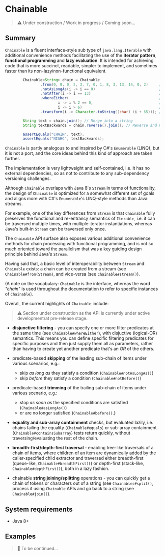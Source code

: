 # Chainable

> :warning: Under construction / Work in progress / Coming soon...

## Summary

`Chainable` is a fluent interface-style sub type of `java.lang.Iterable` with additional convenience methods facilitating the use of the
**iterator pattern**, **functional programming** and **lazy evaluation**. It is intended for achieving code that is more succinct, readable,
simpler to implement, and sometimes faster than its non-lazy/non-functional equivalent.

```java
        Chainable<String> chain = Chainable
                .from(0, 0, 0, 2, 3, 7, 0, 1, 8, 3, 13, 14, 0, 2)     // Integers
                .notAsLongAs(i -> i == 0)                             // Ignore leading sub chain of 0s
                .notAfter(i -> i == 13)                               // Stop after finding 13
                .whereEither(                                         // Choose only those that...
                        i -> i % 2 == 0,                              // ...are even
                        i -> i > 6)                                   // ...or greater than 6
                .transform(i -> Character.toString((char) (i + 65))); // Transform into letters

        String text = chain.join(); // Merge into a string
        String textBackwards = chain.reverse().join(); // Reverse and merge into a string

        assertEquals("CHAIN", text);
        assertEquals("NIAHC", textBackwards);
```

`Chainable` is partly analogous to and inspired by C#'s `Enumerable` (LINQ), but it is not a port, and the core ideas behind this kind of approach are taken further.

The implementation is very lightweight and self-contained, i.e. it has no external dependencies, so as not to contribute to any sub-dependency versioning challenges.

Although `Chainable` overlaps with Java 8's `Stream` in terms of functionality, the design of `Chainable` is optimized for a somewhat different set of goals and aligns more with C#'s `Enumerable`'s LINQ-style methods than Java streams.

For example, one of the key differences from `Stream` is that `Chainable` fully preserves the functional and re-entrancy semantics of `Iterable`, i.e. it can be traversed multiple times, with multiple iterator instantiations, whereas Java's built-in `Stream` can be traversed only once.

The `Chainable` API surface also exposes various additional convenience methods for chain processing with functional programming, and is not so much oriented toward the parallelism that was a key guiding design principle behind Java's `Stream`.

Having said that, a basic level of interoperability between `Stream` and `Chainable` exists: a chain can be created from a stream (see `Chainable#from(Stream)`, and vice-versa (see `Chainable#stream()`).

(A note on the vocabulary: `Chainable` is the interface, whereas the word *"chain"* is used throughout the documentation to refer to specific instances of `Chainable`).

Overall, the current highlights of `Chainable` include:

> :warning: Section under construction as the API is currently under active development/at pre-release stage.

- **disjunctive filtering** - you can specify one or more filter predicates at the same time (see `Chainable#whereEither`), with disjuctive (logical-OR) semantics. This means you can define specific filtering predicates for specific purposes and then just supply them all as parameters, rather than having to create yet another predicate that's an *OR* of the others.

- predicate-based **skipping** of the leading sub-chain of items under various scenarios, e.g.:
  - skip *as long as* they satisfy a condition (`Chainable#notAsLongAs()`)
  - skip *before* they satisfy a condition (`Chainable#notBefore()`)
  
- predicate-based **trimming** of the trailing sub-chain of items under various scenario, e.g.:
  - stop *as soon as* the specified conditions are satisfied (`Chainable#asLongAs()`)
  - or are no longer satisfied (`Chainable#before()`.)

- **equality and sub-array containment** checks, but evaluated lazily, i.e. chains failing the equality (`Chainable#equals`) or sub-array containment (`Chainable#containsSubarray`) tests return quickly, without traversing/evaluating the rest of the chain.

- **breadth-first/depth-first traversal** - enabling tree-like traversals of a chain of items, where children of an item are dynamically added by the caller-specified child extractor and traversed either breadth-first (queue-like, `Chainable#breadthFirst()`) or depth-first (stack-like, `Chainable#depthFirst()`), both in a lazy fashion.

- chainable **string joining/splitting** operations - you can quickly get a chain of tokens or characters out of a string (see `Chainables#split()`, process it using `Chainable` APIs and go back to a string (see `Chainable#join()`).

## System requirements

- Java 8+

## Examples

> :triangular_flag_on_post: To be continued...